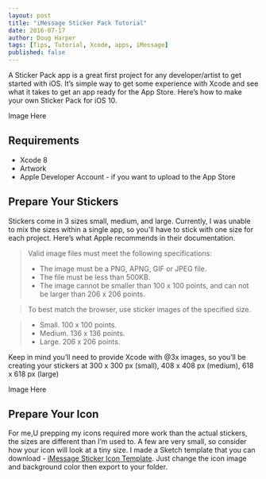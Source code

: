 ```yaml
---
layout: post
title: "iMessage Sticker Pack Tutorial"
date: 2016-07-17
author: Doug Harper
tags: [Tips, Tutorial, Xcode, apps, iMessage]
published: false
---
```


A Sticker Pack app is a great first project for any developer/artist to get started with iOS.  It’s simple way to get some experience with Xcode and see what it takes to get an app ready for the App Store.  Here’s how to make your own Sticker Pack for iOS 10.

Image Here

## Requirements
* Xcode 8 
* Artwork
* Apple Developer Account - if you want to upload to the App Store 

## Prepare Your Stickers

Stickers come in 3 sizes small, medium, and large.  Currently, I was unable to mix the sizes within a single app, so you'll have to stick with one size for each project.  Here’s what Apple recommends in their documentation.

> Valid image files must meet the following specifications:
> 
> * The image must be a PNG, APNG, GIF or JPEG file.
> * The file must be less than 500KB.
> * The image cannot be smaller than 100 x 100 points, and can not be larger than 206 x 206 points.

> To best match the browser, use sticker images of the specified size. 

> * Small. 100 x 100 points.
> * Medium. 136 x 136 points.
> * Large. 206 x 206 points.

Keep in mind you’ll need to provide Xcode with @3x images, so you’ll be creating your  stickers at 300 x 300 px (small), 408 x 408 px (medium), 618 x 618 px (large) 

Image Here

## Prepare Your Icon

For me,U prepping my icons required more work than the actual stickers, the sizes are different than I’m used to.  A few are very small, so consider how your icon will look at a tiny size.  I made a Sketch template that you can download - [iMessage Sticker Icon Template](http://endodoug.github.io/download/iMessage-App-Icon-Template.sketch).  Just change the icon image and background color then export to your folder.




